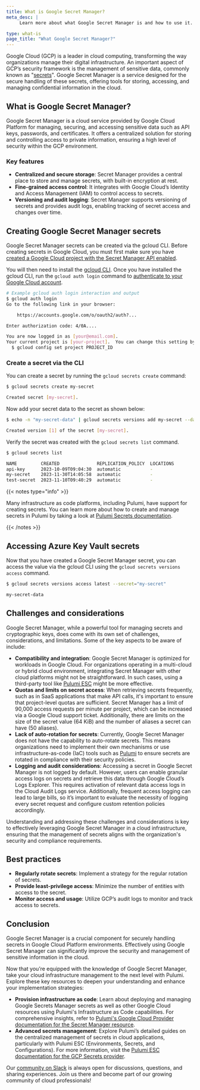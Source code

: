 ```yaml
---
title: What is Google Secret Manager?
meta_desc: |
     Learn more about what Google Secret Manager is and how to use it.

type: what-is
page_title: "What Google Secret Manager?"
---
```


Google Cloud (GCP) is a leader in cloud computing, transforming the way organizations manage their digital infrastructure. An important aspect of GCP’s security framework is the management of sensitive data, commonly known as "[secrets](/what-is/what-is-secrets-management/)". Google Secret Manager is a service designed for the secure handling of these secrets, offering tools for storing, accessing, and managing confidential information in the cloud.

## What is Google Secret Manager?

Google Secret Manager is a cloud service provided by Google Cloud Platform for managing, securing, and accessing sensitive data such as API keys, passwords, and certificates. It offers a centralized solution for storing and controlling access to private information, ensuring a high level of security within the GCP environment.

### Key features

- **Centralized and secure storage**: Secret Manager provides a central place to store and manage secrets, with built-in encryption at rest.
- **Fine-grained access control**: It integrates with Google Cloud’s Identity and Access Management (IAM) to control access to secrets.
- **Versioning and audit logging**: Secret Manager supports versioning of secrets and provides audit logs, enabling tracking of secret access and changes over time.

## Creating Google Secret Manager secrets

Google Secret Manager secrets can be created via the gcloud CLI. Before creating secrets in Google Cloud, you must first make sure you have [created a Google Cloud project with the Secret Manager API enabled](https://cloud.google.com/secret-manager/docs/configuring-secret-manager).

You will then need to install the [gcloud CLI](https://cloud.google.com/cli). Once you have installed the gcloud CLI, run the `gcloud auth login` command to [authenticate to your Google Cloud account](https://cloud.google.com/sdk/gcloud/reference/auth/login).

```bash
# Example gcloud auth login interaction and output
$ gcloud auth login
Go to the following link in your browser:

    https://accounts.google.com/o/oauth2/auth?...

Enter authorization code: 4/0A....

You are now logged in as [your@email.com].
Your current project is [your-project].  You can change this setting by running:
  $ gcloud config set project PROJECT_ID
```

### Create a secret via the CLI

You can create a secret by running the `gcloud secrets create` command:

```bash
$ gcloud secrets create my-secret

Created secret [my-secret].
```

Now add your secret data to the secret as shown below:

```bash
$ echo -n "my-secret-data" | gcloud secrets versions add my-secret --data-file=-

Created version [1] of the secret [my-secret].
```

Verify the secret was created with the `gcloud secrets list` command.

```bash
$ gcloud secrets list

NAME         CREATED              REPLICATION_POLICY  LOCATIONS
api-key      2023-10-09T09:04:30  automatic           -
my-secret    2023-11-30T14:05:58  automatic           -
test-secret  2023-11-10T09:40:29  automatic           -
```

{{< notes type="info" >}}

Many infrastructure as code platforms, including Pulumi, have support for creating secrets. You can learn more about how to create and manage secrets in Pulumi by taking a look at [Pulumi Secrets documentation](/docs/concepts/secrets/).

{{< /notes >}}

## Accessing Azure Key Vault secrets

Now that you have created a Google Secret Manager secret, you can access the value via the gcloud CLI using the `gcloud secrets versions access` command.

```bash
$ gcloud secrets versions access latest --secret="my-secret"

my-secret-data
```

## Challenges and considerations

Google Secret Manager, while a powerful tool for managing secrets and cryptographic keys, does come with its own set of challenges, considerations, and limitations. Some of the key aspects to be aware of include:

- **Compatibility and integration**: Google Secret Manager is optimized for workloads in Google Cloud. For organizations operating in a multi-cloud or hybrid cloud environment, integrating Secret Manager with other cloud platforms might not be straightforward. In such cases, using a third-party tool like [Pulumi ESC](/docs/pulumi-cloud/esc/) might be more effective.
- **Quotas and limits on secret access**: When retrieving secrets frequently, such as in SaaS applications that make API calls, it's important to ensure that project-level quotas are sufficient. Secret Manager has a limit of 90,000 access requests per minute per project, which can be increased via a Google Cloud support ticket. Additionally, there are limits on the size of the secret value (64 KiB) and the number of aliases a secret can have (50 aliases).
- **Lack of auto-rotation for secrets**: Currently, Google Secret Manager does not have the capability to auto-rotate secrets. This means organizations need to implement their own mechanisms or use infrastructure-as-code (IaC) tools such as [Pulumi](/docs/get-started/) to ensure secrets are rotated in compliance with their security policies.
- **Logging and audit considerations**: Accessing a secret in Google Secret Manager is not logged by default. However, users can enable granular access logs on secrets and retrieve this data through Google Cloud’s Logs Explorer. This requires activation of relevant data access logs in the Cloud Audit Logs service. Additionally, frequent access logging can lead to large bills, so it’s important to evaluate the necessity of logging every secret request and configure custom retention policies accordingly.

Understanding and addressing these challenges and considerations is key to effectively leveraging Google Secret Manager in a cloud infrastructure, ensuring that the management of secrets aligns with the organization's security and compliance requirements.

## Best practices

- **Regularly rotate secrets**: Implement a strategy for the regular rotation of secrets.
- **Provide least-privilege access**: Minimize the number of entities with access to the secret.
- **Monitor access and usage**: Utilize GCP’s audit logs to monitor and track access to secrets.

## Conclusion

Google Secret Manager is a crucial component for securely handling secrets in Google Cloud Platform environments. Effectively using Google Secret Manager can significantly improve the security and management of sensitive information in the cloud.

Now that you’re equipped with the knowledge of Google Secret Manager, take your cloud infrastructure management to the next level with Pulumi. Explore these key resources to deepen your understanding and enhance your implementation strategies:

- **Provision infrastructure as code**: Learn about deploying and managing Google Secrets Manager secrets as well as other Google Cloud resources using Pulumi's Infrastructure as Code capabilities. For comprehensive insights, refer to [Pulumi's Google Cloud Provider documentation for the Secret Manager resource](/registry/packages/google-native/api-docs/secretmanager/v1/secret/).
- **Advanced secrets management**: Explore Pulumi’s detailed guides on the centralized management of secrets in cloud applications, particularly with Pulumi ESC (Environments, Secrets, and Configurations). For more information, visit the [Pulumi ESC documentation for the GCP Secrets provider](/docs/pulumi-cloud/esc/providers/gcp-secrets/).

Our [community on Slack](https://slack.pulumi.com/) is always open for discussions, questions, and sharing experiences. Join us there and become part of our growing community of cloud professionals!
